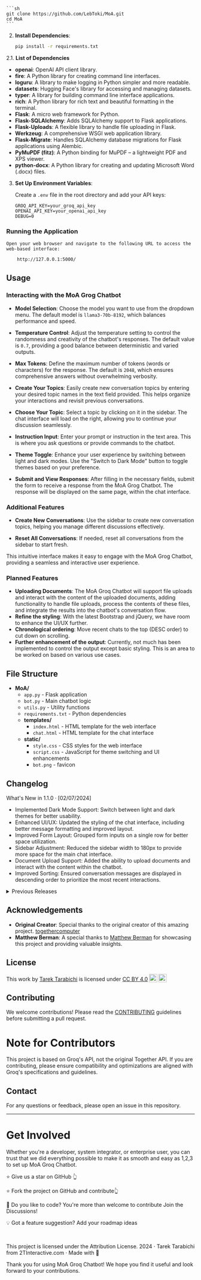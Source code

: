 

    ```sh
    git clone https://github.com/LebToki/MoA.git
    cd MoA
    ```

2. **Install Dependencies**:

    ```sh
    pip install -r requirements.txt
    ```
    
2.1. **List of Dependencies**

- **openai**: OpenAI API client library.
- **fire**: A Python library for creating command line interfaces.
- **loguru**: A library to make logging in Python simpler and more readable.
- **datasets**: Hugging Face's library for accessing and managing datasets.
- **typer**: A library for building command line interface applications.
- **rich**: A Python library for rich text and beautiful formatting in the terminal.
- **Flask**: A micro web framework for Python.
- **Flask-SQLAlchemy**: Adds SQLAlchemy support to Flask applications.
- **Flask-Uploads**: A flexible library to handle file uploading in Flask.
- **Werkzeug**: A comprehensive WSGI web application library.
- **Flask-Migrate**: Handles SQLAlchemy database migrations for Flask applications using Alembic.
- **PyMuPDF (fitz)**: A Python binding for MuPDF – a lightweight PDF and XPS viewer.
- **python-docx**: A Python library for creating and updating Microsoft Word (.docx) files.


3. **Set Up Environment Variables**:

    Create a `.env` file in the root directory and add your API keys:

    ```
    GROQ_API_KEY=your_groq_api_key
    OPENAI_API_KEY=your_openai_api_key
    DEBUG=0
    ```

### Running the Application

    Open your web browser and navigate to the following URL to access the web-based interface: 
```sh
    http://127.0.0.1:5000/
```


## Usage

### Interacting with the MoA Grog Chatbot

- **Model Selection**: Choose the model you want to use from the dropdown menu. The default model is `llama3-70b-8192`, which balances performance and speed.
  
- **Temperature Control**: Adjust the temperature setting to control the randomness and creativity of the chatbot's responses. The default value is `0.7`, providing a good balance between deterministic and varied outputs.
  
- **Max Tokens**: Define the maximum number of tokens (words or characters) for the response. The default is `2048`, which ensures comprehensive answers without overwhelming verbosity.
  
- **Create Your Topics**: Easily create new conversation topics by entering your desired topic names in the text field provided. This helps organize your interactions and revisit previous conversations.
  
- **Choose Your Topic**: Select a topic by clicking on it in the sidebar. The chat interface will load on the right, allowing you to continue your discussion seamlessly.
  
- **Instruction Input**: Enter your prompt or instruction in the text area. This is where you ask questions or provide commands to the chatbot.
  
- **Theme Toggle**: Enhance your user experience by switching between light and dark modes. Use the "Switch to Dark Mode" button to toggle themes based on your preference.
  
- **Submit and View Responses**: After filling in the necessary fields, submit the form to receive a response from the MoA Grog Chatbot. The response will be displayed on the same page, within the chat interface.

### Additional Features

- **Create New Conversations**: Use the sidebar to create new conversation topics, helping you manage different discussions effectively.
  
- **Reset All Conversations**: If needed, reset all conversations from the sidebar to start fresh.

This intuitive interface makes it easy to engage with the MoA Grog Chatbot, providing a seamless and interactive user experience.


### Planned Features

- **Uploading Documents**: The MoA Groq Chatbot will support file uploads and interact with the content of the uploaded documents, adding functionality to handle file uploads, process the contents of these files, and integrate the results into the chatbot's conversation flow.
- **Refine the styling**: With the latest Bootstrap and jQuery, we have room to enhance the UI/UX further.
- **Chronological ordering**: Move recent chats to the top (DESC order) to cut down on scrolling.
- **Further enhancement of the output**: Currently, not much has been implemented to control the output except basic styling. This is an area to be worked on based on various use cases.


## File Structure

- **MoA/**
  - `app.py` - Flask application
  - `bot.py` - Main chatbot logic
  - `utils.py` - Utility functions
  - `requirements.txt` - Python dependencies
  - **templates/**
    - `index.html` - HTML template for the web interface
    - `chat.html` - HTML template for the chat interface
  - **static/**
    - `style.css` - CSS styles for the web interface
    - `script.css` - JavaScript for theme switching and UI enhancements
    - `bot.png` - favicon


## Changelog
What's New in 1.1.0 · [02/07/2024]
- Implemented Dark Mode Support: Switch between light and dark themes for better usability.
- Enhanced UI/UX: Updated the styling of the chat interface, including better message formatting and improved layout.
- Improved Form Layout: Grouped form inputs on a single row for better space utilization.
- Sidebar Adjustment: Reduced the sidebar width to 180px to provide more space for the main chat interface.
- Document Upload Support: Added the ability to upload documents and interact with the content within the chatbot.
- Improved Sorting: Ensured conversation messages are displayed in descending order to prioritize the most recent interactions.

<details>
<summary>Previous Releases</summary>
Initial Release · [01/07/2024]

- Code Organization: Initial setup of the project with organized structure for controllers, models, and views.
- Error Handling: Basic error handling for API requests and user inputs.
- Front-end Enhancements: Initial design of the UI with Bootstrap and FontAwesome integration. Responsive design for better accessibility on all devices.
- Performance Considerations: Basic optimizations for faster loading times.
- Accessibility and Usability: Added alt attributes to all images for better accessibility.
</details>

## Acknowledgements

- **Original Creator**: Special thanks to the original creator of this amazing project. [togethercomputer](https://github.com/togethercomputer/MoA)
- **Matthew Berman**: A special thanks to [Matthew Berman](https://www.youtube.com/@matthew_berman) for showcasing this project and providing valuable insights.

## License

<p xmlns:cc="http://creativecommons.org/ns#" >This work by <a rel="cc:attributionURL dct:creator" property="cc:attributionName" href="https://2tinteractive">Tarek Tarabichi</a> is licensed under <a href="http://creativecommons.org/licenses/by/4.0/?ref=chooser-v1" target="_blank" rel="license noopener noreferrer" style="display:inline-block;">CC BY 4.0<img style="height:22px!important;margin-left:3px;vertical-align:text-bottom;" src="https://mirrors.creativecommons.org/presskit/icons/cc.svg?ref=chooser-v1"><img style="height:22px!important;margin-left:3px;vertical-align:text-bottom;" src="https://mirrors.creativecommons.org/presskit/icons/by.svg?ref=chooser-v1"></a></p>

## Contributing

We welcome contributions! Please read the [CONTRIBUTING](CONTRIBUTING.md) guidelines before submitting a pull request.

# Note for Contributors
This project is based on Groq's API, not the original Together API. 
If you are contributing, please ensure compatibility and optimizations are aligned with Groq's specifications and guidelines.

## Contact

For any questions or feedback, please open an issue in this repository.

---
#  Get Involved
Whether you're a developer, system integrator, or enterprise user, you can trust that we did everything possible to make it as smooth and easy as 1,2,3 to set up MoA Groq Chatbot.

⭐ Give us a star on GitHub 👆

⭐ Fork the project on GitHub and contribute👆

🚀 Do you like to code? You're more than welcome to contribute Join the Discussions!

💡 Got a feature suggestion? Add your roadmap ideas

<br/>

This project is licensed under the Attribution License.
2024 · Tarek Tarabichi from 2TInteractive.com · Made with 💙

Thank you for using MoA Groq Chatbot!
We hope you find it useful and look forward to your contributions.

